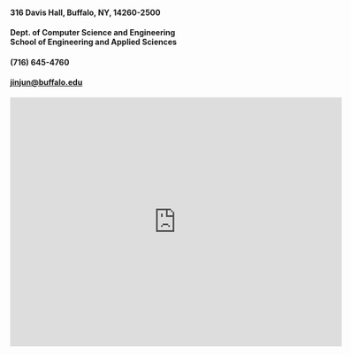 <div class="row">
<!-- Contact Info -->
<div class="col-xs-12 col-sm-4">
    <div class="lm-info-block gray-default">
    <i class="lnr lnr-map-marker"></i>
    <h4>316 Davis Hall, Buffalo, NY, 14260-2500</h4>
    <span class="lm-info-block-value"></span>
    <span class="lm-info-block-text"></span>
    </div>
    <div class="lm-info-block gray-default">
    <i class="lnr lnr-apartment"></i>
    <h4>Dept. of Computer Science and Engineering</br>
        School of Engineering and Applied Sciences</h4>
    <span class="lm-info-block-value"></span>
    <span class="lm-info-block-text"></span>
    </div>
    <div class="lm-info-block gray-default">
    <i class="lnr lnr-phone-handset"></i>
    <h4>(716) 645-4760</h4>
    <span class="lm-info-block-value"></span>
    <span class="lm-info-block-text"></span>
    </div>
    <div class="lm-info-block gray-default">
    <i class="lnr lnr-envelope"></i>
    <h4><a href="&#109;&#97;&#105;&#108;&#116;&#111;&#58;&#106;&#105;&#110;&#106;&#117;&#110;&#64;&#98;&#117;&#102;&#102;&#97;&#108;&#111;&#46;&#101;&#100;&#117;">&#106;&#105;&#110;&#106;&#117;&#110;&#64;&#98;&#117;&#102;&#102;&#97;&#108;&#111;&#46;&#101;&#100;&#117;</a></h4>
    <span class="lm-info-block-value"></span>
    <span class="lm-info-block-text"></span>
    </div>

</div>
<!-- End of Contact Info -->

<!-- Contact Form -->
<div class="col-xs-12 col-sm-8">
    <div id="map" class="map">
        <div class="lmpixels-map">
        <iframe src="https://www.google.com/maps/embed?pb=!1m18!1m12!1m3!1d2917.837474691636!2d-78.78944418460787!3d43.002756702263625!2m3!1f0!2f0!3f0!3m2!1i1024!2i768!4f13.1!3m3!1m2!1s0x89d3731d068c2cd7%3A0xa3d0a835ba98f517!2sDavis%20Hall%20-%20University%20at%20Buffalo!5e0!3m2!1sen!2s!4v1651585018663!5m2!1sen!2s" width="600" height="450" style="border:0;" allowfullscreen="" loading="lazy" referrerpolicy="no-referrer-when-downgrade"></iframe>                            </div>
    </div>
</div>
<!-- End of Contact Form -->
</div>